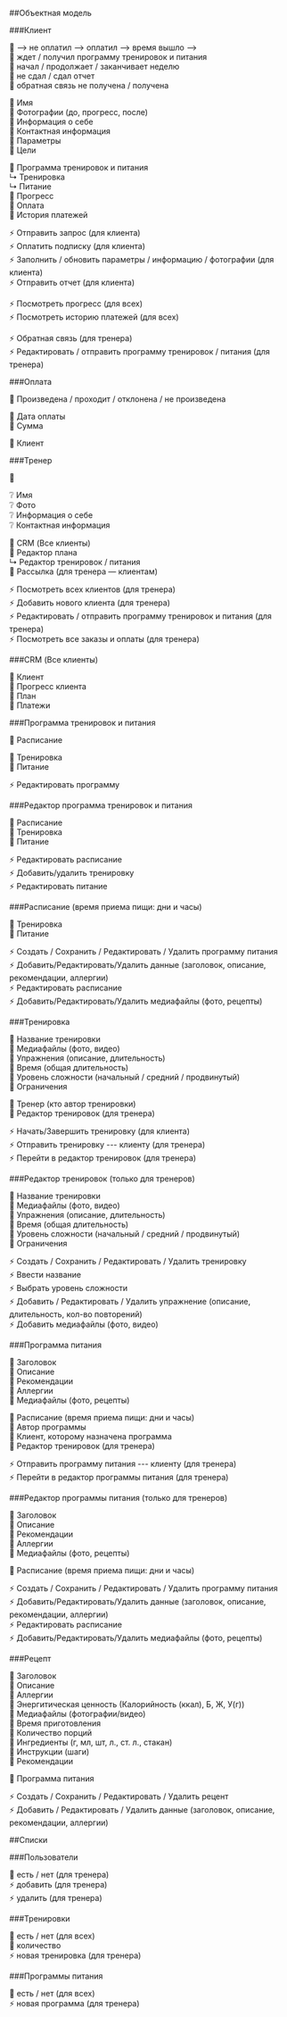 ##Объектная модель

###Клиент

🚥 ⟶ не оплатил ⟶ оплатил ⟶ время вышло ⟶<br>
🚥 ждет / получил программу тренировок и питания<br>
🚥 начал / продолжает / заканчивает неделю<br>
🚥 не сдал / сдал отчет<br>
🚥 обратная связь не получена / получена<br>

🔸 Имя<br>
🔸 Фотографии (до, прогресс, после)<br>
🔸 Информация о себе<br>
🔸 Контактная информация<br>
🔸 Параметры<br>
🔸 Цели<br>

🔶 Программа тренировок и питания<br>
↳ Тренировка<br>
↳ Питание<br>
🔶 Прогресс<br>
🔶 Оплата <br>
🔶 История платежей <br>

⚡️ Отправить запрос (для клиента) <br>
⚡️ Оплатить подписку (для клиента) <br>
⚡️ Заполнить / обновить параметры / информацию / фотографии (для клиента) <br>
⚡️ Отправить отчет (для клиента) <br>

⚡️ Посмотреть прогресс (для всех) <br>
⚡️ Посмотреть историю платежей (для всех) <br>

⚡️ Обратная связь (для тренера) <br>
⚡️ Редактировать / отправить программу тренировок / питания (для тренера) <br>


###Оплата

🚥 Произведена / проходит / отклонена / не произведена <br>

🔸 Дата оплаты<br>
🔸 Cумма<br>

🔶 Клиент<br>


###Тренер

🚥  <br>

❔ Имя<br>
❔ Фото<br>
❔ Информация о себе<br>
❔ Контактная информация<br>

🔶 CRM (Все клиенты) <br>
🔶 Редактор плана<br>
↳ Редактор тренировок / питания<br>
🔶 Рассылка (для тренера — клиентам)<br>

⚡️ Посмотреть всех клиентов (для тренера) <br>
⚡️ Добавить нового клиента (для тренера) <br>
⚡️ Редактировать / отправить программу тренировок и питания (для тренера) <br>
⚡️ Посмотреть все заказы и оплаты (для тренера) <br>

###CRM (Все клиенты)

🔶 Клиент<br>
🔶 Прогресс клиента<br>
🔶 План<br>
🔶 Платежи<br>

###Программа тренировок и питания

🔸 Расписание<br>

🔶 Тренировка<br>
🔶 Питание<br>

⚡️ Редактировать программу <br>

###Редактор программа тренировок и питания

🔶 Расписание<br>
🔶 Тренировка<br>
🔶 Питание<br>

⚡️ Редактировать расписание <br>
⚡️ Добавить/удалить тренировку <br>
⚡️ Редактировать питание <br>

###Расписание (время приема пищи: дни и часы)<br>

🔶 Тренировка<br>
🔶 Питание<br>

⚡️ Создать / Сохранить / Редактировать / Удалить программу питания<br>
⚡️ Добавить/Редактировать/Удалить данные (заголовок, описание, рекомендации, аллергии)<br>
⚡️ Редактировать расписание<br>
⚡️ Добавить/Редактировать/Удалить медиафайлы (фото, рецепты)<br>


###Тренировка

🔸 Название тренировки<br>
🔸 Медиафайлы (фото, видео)<br>
🔸 Упражнения (описание, длительность)<br>
🔸 Время (общая длительность)<br>
🔸 Уровень сложности (начальный / средний / продвинутый) <br>
🔸 Ограничения<br>

🔶 Тренер (кто автор тренировки)<br>
🔶 Редактор тренировок (для тренера)<br>

⚡️ Начать/Завершить тренировку (для клиента)<br>
⚡️ Отправить тренировку --- клиенту (для тренера)<br>
⚡️ Перейти в редактор тренировок (для тренера) <br>


###Редактор тренировок (только для тренеров)

🔸 Название тренировки<br>
🔸 Медиафайлы (фото, видео)<br>
🔸 Упражнения (описание, длительность)<br>
🔸 Время (общая длительность)<br>
🔸 Уровень сложности (начальный / средний / продвинутый) <br>
🔸 Ограничения<br>

⚡️ Создать / Сохранить / Редактировать / Удалить тренировку<br>
⚡️ Ввести название<br>
⚡️ Выбрать уровень сложности<br>
⚡️ Добавить / Редактировать / Удалить упражнение (описание, длительность, кол-во повторений)<br>
⚡️ Добавить медиафайлы (фото, видео)<br>

###Программа питания

🔸 Заголовок<br>
🔸 Описание<br>
🔸 Рекомендации<br>
🔸 Аллергии<br>
🔸 Медиафайлы (фото, рецепты)<br>

🔶 Расписание (время приема пищи: дни и часы)<br>
🔶 Автор программы<br>
🔶 Клиент, которому назначена программа<br>
🔶 Редактор тренировок (для тренера)<br>

⚡️ Отправить программу питания --- клиенту (для тренера)<br>
⚡️ Перейти в редактор программы питания (для тренера) <br>


###Редактор программы питания (только для тренеров)

🔸 Заголовок<br>
🔸 Описание<br>
🔸 Рекомендации<br>
🔸 Аллергии<br>
🔸 Медиафайлы (фото, рецепты)<br>

🔶 Расписание (время приема пищи: дни и часы)<br>

⚡️ Создать / Сохранить / Редактировать / Удалить программу питания<br>
⚡️ Добавить/Редактировать/Удалить данные (заголовок, описание, рекомендации, аллергии)<br>
⚡️ Редактировать расписание<br>
⚡️ Добавить/Редактировать/Удалить медиафайлы (фото, рецепты)<br>



###Рецепт

🔸 Заголовок<br>
🔸 Описание<br>
🔸 Аллергии<br>
🔸 Энергитическая ценность (Калорийность (ккал), Б, Ж, У(г))<br>
🔸 Медиафайлы (фотографии/видео)<br>
🔸 Время приготовления<br>
🔸 Количество порций<br>
🔸 Ингредиенты (г, мл, шт, л., ст. л., стакан)<br>
🔸 Инструкции (шаги)<br>
🔸 Рекомендации<br>

🔶 Программа питания<br>

⚡️ Создать / Сохранить / Редактировать / Удалить рецент<br>
⚡️ Добавить / Редактировать / Удалить данные (заголовок, описание, рекомендации, аллергии)<br>

##Списки

###Пользователи

🚥 есть / нет (для тренера)<br>
⚡️ добавить (для тренера)<br>
⚡️ удалить (для тренера)<br>

###Тренировки

🚥 есть / нет (для всех)<br>
🔸 количество<br>
⚡️ новая тренировка (для тренера)<br>

###Программы питания

🚥 есть / нет (для всех)<br>
⚡️ новая программа (для тренера)<br>


